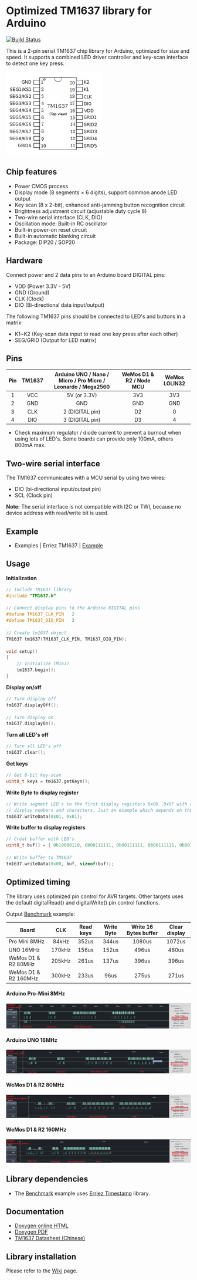 # Optimized TM1637 library for Arduino
[![Build Status](https://travis-ci.org/Erriez/ErriezTM1637.svg?branch=master)](https://travis-ci.org/Erriez/ErriezTM1637)

This is a 2-pin serial TM1637 chip library for Arduino, optimized for size and speed. It supports a combined LED driver controller and key-scan interface to detect one key press.

![TM1637 chip](https://raw.githubusercontent.com/Erriez/ErriezTM1637/master/extras/TM1637_pins.jpg)

## Chip features

- Power CMOS process
- Display mode (8 segments × 6 digits), support common anode LED output
- Key scan (8 x 2-bit), enhanced anti-jamming button recognition circuit
- Brightness adjustment circuit (adjustable duty cycle 8)
- Two-wire serial interface (CLK, DIO)
- Oscillation mode: Built-in RC oscillator
- Built-in power-on reset circuit
- Built-in automatic blanking circuit
- Package: DIP20 / SOP20


## Hardware

Connect power and 2 data pins to an Arduino board DIGITAL pins:
* VDD (Power 3.3V - 5V)
* GND (Ground)
* CLK (Clock)
* DIO (Bi-directional data input/output)

The following TM1637 pins should be connected to LED's and buttons in a matrix:  
* K1~K2 (Key-scan data input to read one key press after each other)
* SEG/GRID (Output for LED matrix)

## Pins

| Pin  | TM1637 | Arduino UNO / Nano / Micro / Pro Micro / Leonardo / Mega2560 | WeMos D1 & R2 / Node MCU | WeMos LOLIN32 |
| :--: | :----: | :----------------------------------------------------------: | :----------------------: | :-----------: |
|  1   |  VCC   |                         5V (or 3.3V)                         |           3V3            |      3V3      |
|  2   |  GND   |                             GND                              |           GND            |      GND      |
|  3   |  CLK   |                       2 (DIGITAL pin)                        |            D2            |       0       |
|  4   |  DIO   |                       3 (DIGITAL pin)                        |            D3            |       4       |

* Check maximum regulator / diode current to prevent a burnout when using lots of LED's. Some boards can provide only 100mA, others 800mA max.

## Two-wire serial interface

The TM1637 communicates with a MCU serial by using two wires:

* DIO (bi-directional input/output pin)
* SCL (Clock pin)

**Note:** The serial interface is not compatible with I2C or TWI, because no device address with read/write bit is used.

## Example

* Examples | Erriez TM1637 | [Example](https://github.com/Erriez/ErriezTM1637/blob/master/examples/Example/Example.ino)

## Usage

**Initialization**

```c++
// Include TM1637 library
#include "TM1637.h"
  
// Connect display pins to the Arduino DIGITAL pins
#define TM1637_CLK_PIN   2
#define TM1637_DIO_PIN   3

// Create tm1637 object
TM1637 tm1637(TM1637_CLK_PIN, TM1637_DIO_PIN);

void setup()
{
    // Initialize TM1637
    tm1637.begin();
}
```

**Display on/off**

```c++
// Turn display off
tm1637.displayOff();
  
// Turn display on
tm1637.displayOn();
```

**Turn all LED's off**

```c++
// Turn all LED's off
tm1637.clear();
```

**Get keys**

```c++
// Get 8-bit key-scan
uint8_t keys = tm1637.getKeys();
```

**Write Byte to display register**

```c++
// Write segment LED's to the first display registers 0x00..0x0F with value 0x00..0xff to
// display numbers and characters. Just an example which depends on the hardware:
tm1637.writeData(0x01, 0x01);
```

**Write buffer to display registers**

```c++
// Creat buffer with LED's
uint8_t buf[] = { 0b10000110, 0b00111111, 0b00111111, 0b00111111, 0b00111111, 0b00111111};

// Write buffer to TM1637
tm1637.writeData(0x00, buf, sizeof(buf));
```

## Optimized timing

The library uses optimized pin control for AVR targets. Other targets uses the default digitalRead() and digitalWrite() pin control functions.

Output [Benchmark](https://github.com/Erriez/ErriezTM1637/blob/master/examples/Benchmark/Benchmark.ino) example:

| Board                |  CLK   | Read keys | Write Byte | Write 16 Bytes buffer | Clear display |
| -------------------- | :----: | :-------: | :--------: | :-------------------: | :-----------: |
| Pro Mini 8MHz        | 84kHz  |   352us   |   344us    |        1080us         |    1072us     |
| UNO 16MHz            | 170kHz |   156us   |   152us    |         496us         |     480us     |
| WeMos D1 & R2 80MHz  | 205kHz |   261us   |   137us    |         396us         |     396us     |
| WeMos D1 & R2 160MHz | 300kHz |   233us   |    96us    |         275us         |     271us     |

#### Arduino Pro-Mini 8MHz

![TM1637 Arduino Pro-Mini 8MHz timing](https://raw.githubusercontent.com/Erriez/ErriezTM1637/master/extras/TM1637_timing_ProMini_8MHz.png)

#### Arduino UNO 16MHz

![TM1637 Arduino UNO 16MHz timing](https://raw.githubusercontent.com/Erriez/ErriezTM1637/master/extras/TM1637_timing_Arduino_UNO_16MHz.png)

#### WeMos D1 & R2 80MHz

![TM1637 WeMos D1 & R2 40MHz timing](https://raw.githubusercontent.com/Erriez/ErriezTM1637/master/extras/TM1637_timing_WeMos_D1_R2_80MHz.png)

#### WeMos D1 & R2 160MHz

![TM1637 WeMos D1 & R2 160MHz timing](https://raw.githubusercontent.com/Erriez/ErriezTM1637/master/extras/TM1637_timing_WeMos_D1_R2_160MHz.png)

## Library dependencies

- The [Benchmark](https://github.com/Erriez/ErriezTM1637/blob/master/examples/Benchmark/Benchmark.ino) example uses [Erriez Timestamp](https://github.com/Erriez/ErriezTimestamp) library.

## Documentation

- [Doxygen online HTML](https://Erriez.github.io/ErriezTM1637)
- [Doxygen PDF](https://github.com/Erriez/ErriezTM1637/raw/master/docs/latex/refman.pdf)
- [TM1637 Datasheet (Chinese)](https://github.com/Erriez/ErriezTM1637/blob/master/extras/TM1637_datasheet_chinese.pdf)

## Library installation

Please refer to the [Wiki](https://github.com/Erriez/ErriezArduinoLibrariesAndSketches/wiki) page.
